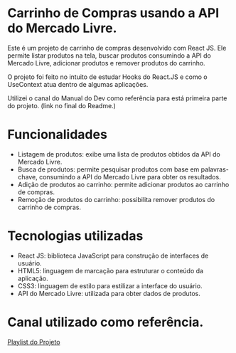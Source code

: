 # Carrinho de Compras usando a API do Mercado Livre.

Este é um projeto de carrinho de compras desenvolvido com React JS. Ele permite listar produtos na tela, buscar produtos consumindo a API do Mercado Livre, adicionar produtos e remover produtos do carrinho.

O projeto foi feito no intuito de estudar Hooks do React.JS e como o UseContext atua dentro de algumas aplicações.

Utilizei o canal do Manual do Dev como referência para está primeira parte do projeto. (link no final do Readme.)

# Funcionalidades
- Listagem de produtos: exibe uma lista de produtos obtidos da API do Mercado Livre.
- Busca de produtos: permite pesquisar produtos com base em palavras-chave, consumindo a API do Mercado Livre para obter os resultados.
- Adição de produtos ao carrinho: permite adicionar produtos ao carrinho de compras.
- Remoção de produtos do carrinho: possibilita remover produtos do carrinho de compras.

# Tecnologias utilizadas
- React JS: biblioteca JavaScript para construção de interfaces de usuário.
- HTML5: linguagem de marcação para estruturar o conteúdo da aplicação.
- CSS3: linguagem de estilo para estilizar a interface do usuário.
- API do Mercado Livre: utilizada para obter dados de produtos.

# Canal utilizado como referência.

[Playlist do Projeto](https://www.youtube.com/playlist?list=PLdtmpu_1ITQKuHMG4s0wUMa55OdsYeWw0)

